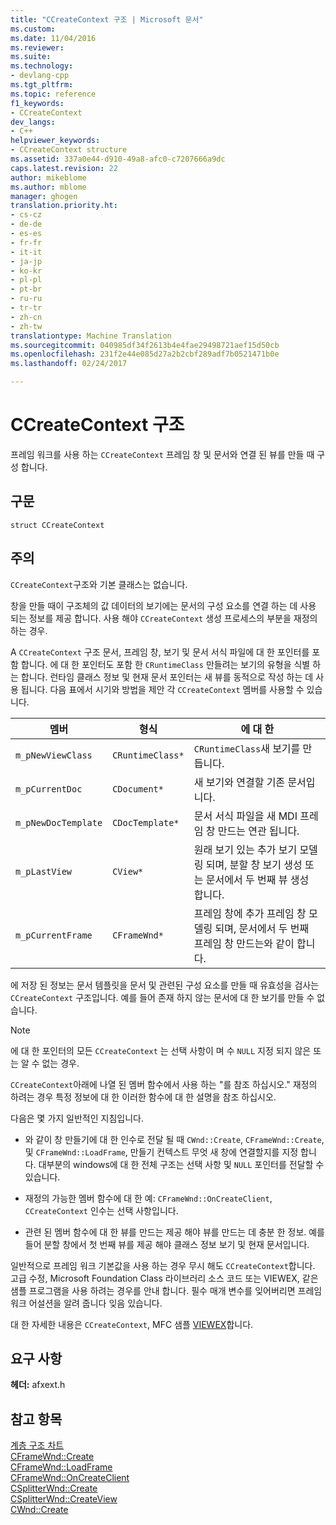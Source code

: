 ```yaml
---
title: "CCreateContext 구조 | Microsoft 문서"
ms.custom: 
ms.date: 11/04/2016
ms.reviewer: 
ms.suite: 
ms.technology:
- devlang-cpp
ms.tgt_pltfrm: 
ms.topic: reference
f1_keywords:
- CCreateContext
dev_langs:
- C++
helpviewer_keywords:
- CCreateContext structure
ms.assetid: 337a0e44-d910-49a8-afc0-c7207666a9dc
caps.latest.revision: 22
author: mikeblome
ms.author: mblome
manager: ghogen
translation.priority.ht:
- cs-cz
- de-de
- es-es
- fr-fr
- it-it
- ja-jp
- ko-kr
- pl-pl
- pt-br
- ru-ru
- tr-tr
- zh-cn
- zh-tw
translationtype: Machine Translation
ms.sourcegitcommit: 040985df34f2613b4e4fae29498721aef15d50cb
ms.openlocfilehash: 231f2e44e085d27a2b2cbf289adf7b0521471b0e
ms.lasthandoff: 02/24/2017

---
```

# <a name="ccreatecontext-structure"></a>CCreateContext 구조
프레임 워크를 사용 하는 `CCreateContext` 프레임 창 및 문서와 연결 된 뷰를 만들 때 구성 합니다.  
  
## <a name="syntax"></a>구문  
  
```  
struct CCreateContext  
```  
  
## <a name="remarks"></a>주의  
 `CCreateContext`구조와 기본 클래스는 없습니다.  
  
 창을 만들 때이 구조체의 값 데이터의 보기에는 문서의 구성 요소를 연결 하는 데 사용 되는 정보를 제공 합니다. 사용 해야 `CCreateContext` 생성 프로세스의 부분을 재정의 하는 경우.  
  
 A `CCreateContext` 구조 문서, 프레임 창, 보기 및 문서 서식 파일에 대 한 포인터를 포함 합니다. 에 대 한 포인터도 포함 한 `CRuntimeClass` 만들려는 보기의 유형을 식별 하는 합니다. 런타임 클래스 정보 및 현재 문서 포인터는 새 뷰를 동적으로 작성 하는 데 사용 됩니다. 다음 표에서 시기와 방법을 제안 각 `CCreateContext` 멤버를 사용할 수 있습니다.  
  
|멤버|형식|에 대 한|  
|------------|----------|--------------------|  
|`m_pNewViewClass`|`CRuntimeClass*`|`CRuntimeClass`새 보기를 만듭니다.|  
|`m_pCurrentDoc`|`CDocument*`|새 보기와 연결할 기존 문서입니다.|  
|`m_pNewDocTemplate`|`CDocTemplate*`|문서 서식 파일을 새 MDI 프레임 창 만드는 연관 됩니다.|  
|`m_pLastView`|`CView*`|원래 보기 있는 추가 보기 모델링 되며, 분할 창 보기 생성 또는 문서에서 두 번째 뷰 생성 합니다.|  
|`m_pCurrentFrame`|`CFrameWnd*`|프레임 창에 추가 프레임 창 모델링 되며, 문서에서 두 번째 프레임 창 만드는와 같이 합니다.|  
  
 에 저장 된 정보는 문서 템플릿을 문서 및 관련된 구성 요소를 만들 때 유효성을 검사는 `CCreateContext` 구조입니다. 예를 들어 존재 하지 않는 문서에 대 한 보기를 만들 수 없습니다.  
  
> [!NOTE]
>  에 대 한 포인터의 모든 `CCreateContext` 는 선택 사항이 며 수 `NULL` 지정 되지 않은 또는 알 수 없는 경우.  
  
 `CCreateContext`아래에 나열 된 멤버 함수에서 사용 하는 "를 참조 하십시오." 재정의 하려는 경우 특정 정보에 대 한 이러한 함수에 대 한 설명을 참조 하십시오.  
  
 다음은 몇 가지 일반적인 지침입니다.  
  
-   와 같이 창 만들기에 대 한 인수로 전달 될 때 `CWnd::Create`, `CFrameWnd::Create`, 및 `CFrameWnd::LoadFrame`, 만들기 컨텍스트 무엇 새 창에 연결할지를 지정 합니다. 대부분의 windows에 대 한 전체 구조는 선택 사항 및 `NULL` 포인터를 전달할 수 있습니다.  
  
-   재정의 가능한 멤버 함수에 대 한 예: `CFrameWnd::OnCreateClient`, `CCreateContext` 인수는 선택 사항입니다.  
  
-   관련 된 멤버 함수에 대 한 뷰를 만드는 제공 해야 뷰를 만드는 데 충분 한 정보. 예를 들어 분할 창에서 첫 번째 뷰를 제공 해야 클래스 정보 보기 및 현재 문서입니다.  
  
 일반적으로 프레임 워크 기본값을 사용 하는 경우 무시 해도 `CCreateContext`합니다. 고급 수정, Microsoft Foundation Class 라이브러리 소스 코드 또는 VIEWEX, 같은 샘플 프로그램을 사용 하려는 경우를 안내 합니다. 필수 매개 변수를 잊어버리면 프레임 워크 어설션을 알려 줍니다 잊음 있습니다.  
  
 대 한 자세한 내용은 `CCreateContext`, MFC 샘플 [VIEWEX](../../visual-cpp-samples.md)합니다.  
  
## <a name="requirements"></a>요구 사항  
 **헤더:** afxext.h  
  
## <a name="see-also"></a>참고 항목  
 [계층 구조 차트](../../mfc/hierarchy-chart.md)   
 [CFrameWnd::Create](../../mfc/reference/cframewnd-class.md#create)   
 [CFrameWnd::LoadFrame](../../mfc/reference/cframewnd-class.md#loadframe)   
 [CFrameWnd::OnCreateClient](../../mfc/reference/cframewnd-class.md#oncreateclient)   
 [CSplitterWnd::Create](../../mfc/reference/csplitterwnd-class.md#create)   
 [CSplitterWnd::CreateView](../../mfc/reference/csplitterwnd-class.md#createview)   
 [CWnd::Create](../../mfc/reference/cwnd-class.md#create)



